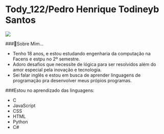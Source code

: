 # Tody_122/Pedro Henrique Todineyb Santos
<img src="https://github.com/pr2tik1/pr2tik1/blob/master/IMAGE-NAME">

###👾Sobre Mim...

- Tenho 18 anos, e estou estudando engenharia da computação na Facens e estpu no 2º semestre.
- Adoro desafios que necessite de lógica para ser resolvidos além do amor especial pela inovação e tecnologia.
- Sei falar inglês e estou em busca de aprender linguagens de programação pra desenvolver meus própios programas. 


###Estou no aprendizado das linguagens:

- C
- JavaScript
- CSS
- HTML
- Python
- C#
